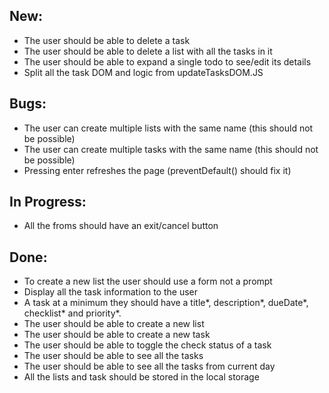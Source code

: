 ## New:

-   The user should be able to delete a task
-   The user should be able to delete a list with all the tasks in it
-   The user should be able to expand a single todo to see/edit its details
-   Split all the task DOM and logic from updateTasksDOM.JS

## Bugs:

-   The user can create multiple lists with the same name (this should not be possible)
-   The user can create multiple tasks with the same name (this should not be possible)
-   Pressing enter refreshes the page (preventDefault() should fix it)

## In Progress:

-   All the froms should have an exit/cancel button

## Done:

-   To create a new list the user should use a form not a prompt
-   Display all the task information to the user
-   A task at a minimum they should have a title*, description*, dueDate*, checklist\* and priority*.
-   The user should be able to create a new list
-   The user should be able to create a new task
-   The user should be able to toggle the check status of a task
-   The user should be able to see all the tasks
-   The user should be able to see all the tasks from current day
-   All the lists and task should be stored in the local storage
